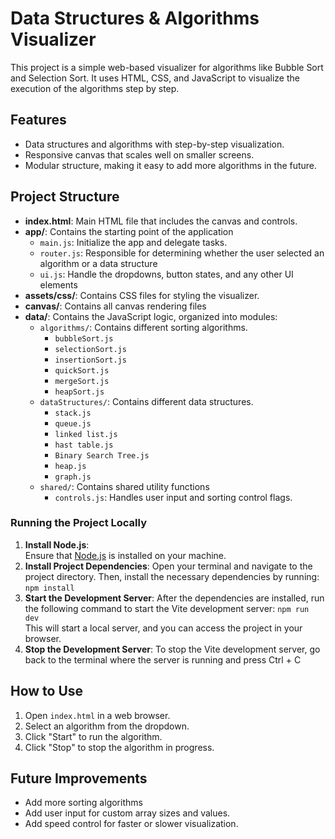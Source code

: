 # Data Structures & Algorithms Visualizer

This project is a simple web-based visualizer for algorithms like Bubble Sort and Selection Sort. It uses HTML, CSS, and JavaScript to visualize the execution of the algorithms step by step.

## Features
- Data structures and algorithms with step-by-step visualization.
- Responsive canvas that scales well on smaller screens.
- Modular structure, making it easy to add more algorithms in the future.

## Project Structure
- **index.html**: Main HTML file that includes the canvas and controls.
- **app/**: Contains the starting point of the application
  - `main.js`: Initialize the app and delegate tasks.
  - `router.js`: Responsible for determining whether the user selected an algorithm or a data structure
  - `ui.js`: Handle the dropdowns, button states, and any other UI elements
- **assets/css/**: Contains CSS files for styling the visualizer.
- **canvas/**: Contains all canvas rendering files
- **data/**: Contains the JavaScript logic, organized into modules:
  - `algorithms/`: Contains different sorting algorithms.
    - `bubbleSort.js`
    - `selectionSort.js`
    - `insertionSort.js`
    - `quickSort.js`
    - `mergeSort.js`
    - `heapSort.js`
  - `dataStructures/`: Contains different data structures.
    - `stack.js`
    - `queue.js`
    - `linked list.js`
    - `hast table.js`
    - `Binary Search Tree.js`
    - `heap.js`
    - `graph.js`
  - `shared/`: Contains shared utility functions
    - `controls.js`: Handles user input and sorting control flags.
### Running the Project Locally
1. **Install Node.js**:  
  Ensure that [Node.js](https://nodejs.org/) is installed on your machine.
2. **Install Project Dependencies**: 
  Open your terminal and navigate to the project directory. Then, install the necessary dependencies by running:
  `npm install`
3. **Start the Development Server**: 
  After the dependencies are installed, run the following command to start the Vite development server:
  `npm run dev`\
  This will start a local server, and you can access the project in your browser.
4. **Stop the Development Server**: 
  To stop the Vite development server, go back to the terminal where the server is running and press Ctrl + C

## How to Use
1. Open `index.html` in a web browser.
2. Select an algorithm from the dropdown.
3. Click "Start" to run the algorithm.
4. Click "Stop" to stop the algorithm in progress.

## Future Improvements
- Add more sorting algorithms
- Add user input for custom array sizes and values.
- Add speed control for faster or slower visualization.
